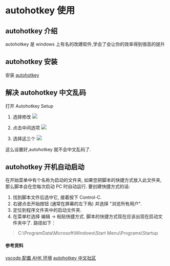 # autohotkey 使用

## autohotkey 介绍

autohotkey 是 windows 上有名的改建软件,学会了会让你的效率得到很高的提升

## autohotkey 安装

安装 [autohotkey](https://www.autohotkey.com/)

## 解决 autohotkey 中文乱码

打开 Autohotkey Setup

1. 选择修改
   ![](https://s2.loli.net/2022/03/24/wZN46LsO7S8GDz5.png)

2. 点击中间选项
   ![](https://s2.loli.net/2022/03/24/nZQX91ABKzqNCMU.png)
3. 选择这三个
   ![](https://s2.loli.net/2022/03/24/FOEZaNMjQcov81t.png)

这么设置好,autohotkey 就不会中文乱码了.

## autohotkey 开机自动启动

在开始菜单中有个名称为启动的文件夹, 如果您把脚本的快捷方式放入此文件夹, 那么脚本会在您每次启动 PC 时自动运行. 要创建快捷方式的话:

1. 找到脚本文件后选中它, 接着按下 Control-C.
2. 右键点击开始按钮 (通常在屏幕的左下角) 并选择 "浏览所有用户".
3. 定位到程序文件夹中的启动文件夹.
4. 在菜单栏选择 编辑 -> 粘贴快捷方式.  脚本的快捷方式现在应该出现在启动文件夹中了.
路径如下：
> C:\ProgramData\Microsoft\Windows\Start Menu\Programs\Startup

#### 参考资料

[vscode 配置 AHK 环境](https://www.autoahk.com/archives/40223)
[autohotkey 中文社区](https://www.autoahk.com/)
